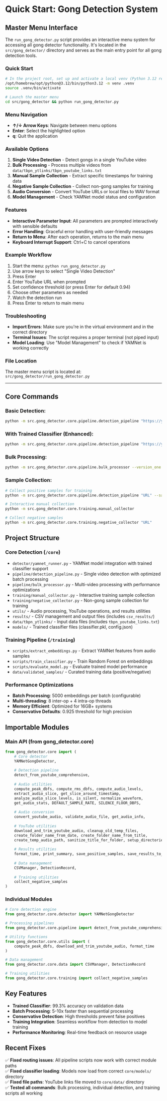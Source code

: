 # Quick Start: Gong Detection System

## **Master Menu Interface**

The `run_gong_detector.py` script provides an interactive menu system for accessing all gong detector functionality. It's located in the `src/gong_detector/` directory and serves as the main entry point for all gong detection tools.

### **Quick Start**

```bash
# In the project root, set up and activate a local venv (Python 3.12 recommended)
/opt/homebrew/opt/python@3.12/bin/python3.12 -m venv .venv
source .venv/bin/activate

# Launch the master menu
cd src/gong_detector && python run_gong_detector.py
```

### **Menu Navigation**

- **↑/↓ Arrow Keys**: Navigate between menu options
- **Enter**: Select the highlighted option
- **q**: Quit the application

### **Available Options**

1. **Single Video Detection** - Detect gongs in a single YouTube video
2. **Bulk Processing** - Process multiple videos from `data/tbpn_ytlinks/tbpn_youtube_links.txt`
3. **Manual Sample Collection** - Extract specific timestamps for training data
4. **Negative Sample Collection** - Collect non-gong samples for training
5. **Audio Conversion** - Convert YouTube URLs or local files to WAV format
6. **Model Management** - Check YAMNet model status and configuration

### **Features**

- **Interactive Parameter Input**: All parameters are prompted interactively with sensible defaults
- **Error Handling**: Graceful error handling with user-friendly messages
- **Return to Menu**: After each operation, returns to the main menu
- **Keyboard Interrupt Support**: Ctrl+C to cancel operations

### **Example Workflow**

1. Start the menu: `python run_gong_detector.py`
2. Use arrow keys to select "Single Video Detection"
3. Press Enter
4. Enter YouTube URL when prompted
5. Set confidence threshold (or press Enter for default 0.94)
6. Choose other parameters as needed
7. Watch the detection run
8. Press Enter to return to main menu

### **Troubleshooting**

- **Import Errors**: Make sure you're in the virtual environment and in the correct directory
- **Terminal Issues**: The script requires a proper terminal (not piped input)
- **Model Loading**: Use "Model Management" to check if YAMNet is working correctly

### **File Location**

The master menu script is located at: `src/gong_detector/run_gong_detector.py`

---

## **Core Commands**

### **Basic Detection:**
```bash
python -m src.gong_detector.core.pipeline.detection_pipeline "https://youtube.com/watch?v=VIDEO_ID"
```

### **With Trained Classifier (Enhanced):**
```bash
python -m src.gong_detector.core.pipeline.detection_pipeline "https://youtube.com/watch?v=VIDEO_ID" --use_version_one
```

### **Bulk Processing:**
```bash
python -m src.gong_detector.core.pipeline.bulk_processor --version_one
```

### **Sample Collection:**
```bash
# Collect positive samples for training
python -m src.gong_detector.core.pipeline.detection_pipeline "URL" --save_positive_samples

# Interactive manual collection
python -m src.gong_detector.core.training.manual_collector

# Collect negative samples
python -m src.gong_detector.core.training.negative_collector "URL"
```

## **Project Structure**

### **Core Detection (`/core`)**
- `detector/yamnet_runner.py` - YAMNet model integration with trained classifier support
- `pipeline/detection_pipeline.py` - Single video detection with optimized batch processing
- `pipeline/bulk_processor.py` - Multi-video processing with performance optimizations
- `training/manual_collector.py` - Interactive training sample collection
- `training/negative_collector.py` - Non-gong sample collection for training
- `utils/` - Audio processing, YouTube operations, and results utilities
- `results/` - CSV management and output files (includes `csv_results/`)
- `data/tbpn_ytlinks/` - Input data files (includes `tbpn_youtube_links.txt`)
- `models/` - Trained classifier files (classifier.pkl, config.json)

### **Training Pipeline (`/training`)**
- `scripts/extract_embeddings.py` - Extract YAMNet features from audio samples
- `scripts/train_classifier.py` - Train Random Forest on embeddings
- `scripts/evaluate_model.py` - Evaluate trained model performance
- `data/validated_samples/` - Curated training data (positive/negative)

### **Performance Optimizations**
- **Batch Processing**: 5000 embeddings per batch (configurable)
- **Multi-threading**: 8 inter-op + 4 intra-op threads
- **Memory Efficient**: Optimized for 16GB+ systems
- **Conservative Defaults**: 0.925 threshold for high precision

## **Importable Modules**

### **Main API (from gong_detector.core)**
```python
from gong_detector.core import (
    # Core detector
    YAMNetGongDetector,
    
    # Detection pipeline
    detect_from_youtube_comprehensive,
    
    # Audio utilities
    compute_peak_dbfs, compute_rms_dbfs, compute_audio_levels,
    extract_audio_slice, get_slice_around_timestamp,
    analyze_audio_slice_levels, is_silent, normalize_waveform,
    get_audio_stats, DEFAULT_SAMPLE_RATE, SILENCE_FLOOR_DBFS,
    
    # Audio conversion
    convert_youtube_audio, validate_audio_file, get_audio_info,
    
    # YouTube utilities
    download_and_trim_youtube_audio, cleanup_old_temp_files,
    create_folder_name_from_date, create_folder_name_from_title,
    create_temp_audio_path, sanitize_title_for_folder, setup_directories,
    
    # Results utilities
    format_time, print_summary, save_positive_samples, save_results_to_csv,
    
    # Data management
    CSVManager, DetectionRecord,
    
    # Training utilities
    collect_negative_samples
)
```

### **Individual Modules**
```python
# Core detection engine
from gong_detector.core.detector import YAMNetGongDetector

# Processing pipelines
from gong_detector.core.pipeline import detect_from_youtube_comprehensive

# Utility functions
from gong_detector.core.utils import (
    compute_peak_dbfs, download_and_trim_youtube_audio, format_time
)

# Data management
from gong_detector.core.data import CSVManager, DetectionRecord

# Training utilities
from gong_detector.core.training import collect_negative_samples
```

## **Key Features**

- **Trained Classifier**: 99.3% accuracy on validation data
- **Batch Processing**: 5-10x faster than sequential processing
- **Conservative Detection**: High thresholds prevent false positives
- **Training Integration**: Seamless workflow from detection to model training
- **Performance Monitoring**: Real-time feedback on resource usage

## **Recent Fixes**

✅ **Fixed routing issues**: All pipeline scripts now work with correct module paths  
✅ **Fixed classifier loading**: Models now load from correct `core/models/` directory  
✅ **Fixed file paths**: YouTube links file moved to `core/data/` directory  
✅ **Tested all commands**: Bulk processing, individual detection, and training scripts all working